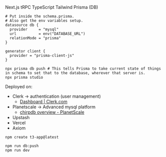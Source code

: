 Next.js
tRPC
TypeScript
Tailwind
Prisma (DB)
```
# Put inside the schema.prisma.
# Also get the env variables setup.
datasource db {
  provider     = "mysql"
  url          = env("DATABASE_URL")
  relationMode = "prisma"
}

generator client {
  provider = "prisma-client-js"
}

npx prisma db push # This tells Prisma to take current state of things in schema to set that to the database, wherever that server is.
npx prisma studio
```

Deployed on:
- Clerk -> authentication (user  management)
	- [Dashboard | Clerk.com](https://dashboard.clerk.com/apps/app_2WQt7in0y7d0CSJgetCi63qcEAu/instances/ins_2WQt7hfObc7oCeJWCeg4ddOr6Gg?)
- Planetscale -> Advanced mysql platform
	- [chirpdb overview - PlanetScale](https://app.planetscale.com/yannick-lansink/chirpdb)
- Upstash
- Vercel
- Axiom

```
npm create t3-app@latest
```

```
npm run db:push
npm run dev
```
